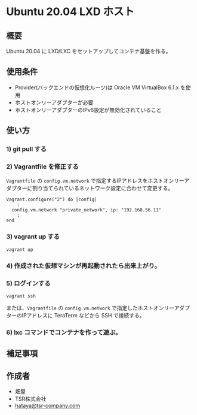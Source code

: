 # Ubuntu 20.04 LXD ホスト

## 概要

Ubuntu 20.04 に LXD/LXC をセットアップしてコンテナ基盤を作る。  


## 使用条件

* Provider(バックエンドの仮想化ルーツ)は Oracle VM VirtualBox 6.1.x を使用  
* ホストオンリーアダプターが必要  
* ホストオンリーアダプターのIPv6設定が無効化されていること  


## 使い方

### 1) git pull する  


### 2) Vagrantfile を修正する  

`Vagrantfile` の `config.vm.network` で指定するIPアドレスをホストオンリーアダプターに割り当てられているネットワーク設定に合わせて変更する。  

```
Vagrant.configure("2") do |config|
    :
  config.vm.network "private_network", ip: "192.168.56.11"
    :
end
```

### 3) vagrant up する  

```
vagrant up
```

### 4) 作成された仮想マシンが再起動されたら出来上がり。  

### 5) ログインする  

```
vagrant ssh
```

または、`Vagrantfile` の `config.vm.network` で指定したホストオンリーアダプターのIPアドレスに TeraTerm などから SSH で接続する。  

### 6) lxc コマンドでコンテナを作って遊ぶ。  



## 補足事項


## 作成者

* 畑屋
* TSR株式会社
* hataya@tsr-company.com



